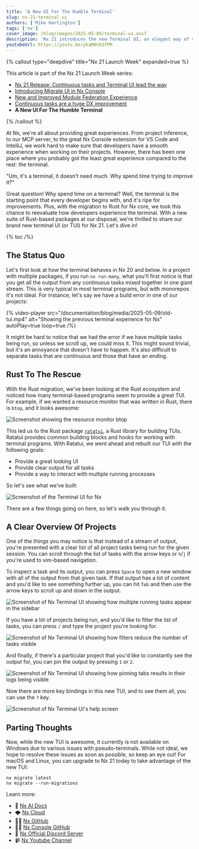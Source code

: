 ```yaml
---
title: 'A New UI For The Humble Terminal'
slug: nx-21-terminal-ui
authors: ['Mike Hartington']
tags: ['nx']
cover_image: /blog/images/2025-05-09/terminal-ui.avif
description: 'Nx 21 introduces the new Terminal UI, an elegant way of viewing log output from multiple running tasks.'
youtubeUrl: https://youtu.be/ykaMAh83fPM
---
```


{% callout type="deepdive" title="Nx 21 Launch Week" expanded=true %}

This article is part of the Nx 21 Launch Week series:

- [Nx 21 Release: Continuous tasks and Terminal UI lead the way](/blog/nx-21-release)
- [Introducing Migrate UI in Nx Console](/blog/migrate-ui)
- [New and Improved Module Federation Experience](/blog/improved-module-federation)
- [Continuous tasks are a huge DX improvement](/blog/nx-21-continuous-tasks)
- **A New UI For The Humble Terminal**

{% /callout %}

At Nx, we're all about providing great experiences. From project inference, to our MCP server, to the great Nx Console extension for VS Code and IntelliJ, we work hard to make sure that developers have a smooth experience when working on their projects. However, there has been one place where you probably got the least great experience compared to the rest: the terminal.

"Um, it's a terminal, it doesn't need much. Why spend time trying to improve it?"

Great question! Why spend time on a terminal? Well, the terminal is the starting point that every developer begins with, and it's ripe for improvements. Plus, with the migration to Rust for Nx core, we took this chance to reevaluate how developers experience the terminal. With a new suite of Rust-based packages at our disposal, we're thrilled to share our brand new terminal UI (or TUI) for Nx 21. Let's dive in!

{% toc /%}

## The Status Quo

Let's first look at how the terminal behaves in Nx 20 and below. In a project with multiple packages, if you run `nx run-many`, what you'll first notice is that you get all the output from any continuous tasks mixed together in one giant stream. This is very typical in most terminal programs, but with monorepos it's not ideal. For instance, let's say we have a build error in one of our projects:

{% video-player src="/documentation/blog/media/2025-05-09/old-tui.mp4" alt="Showing the previous terminal experience for Nx" autoPlay=true loop=true  /%}

It might be hard to notice that we had the error if we have multiple tasks being run, so unless we scroll up, we could miss it. This might sound trivial, but it's an annoyance that doesn't have to happen. It's also difficult to separate tasks that are continuous and those that have an ending.

## Rust To The Rescue

With the Rust migration, we've been looking at the Rust ecosystem and noticed how many terminal-based programs seem to provide a great TUI. For example, if we wanted a resource monitor that was written in Rust, there is `btop`, and it looks awesome:

![Screenshot showing the resource monitor btop](/blog/images/2025-05-09/btop.avif)

This led us to the Rust package [`ratatui`](https://ratatui.rs/), a Rust library for building TUIs. Ratatui provides common building blocks and hooks for working with terminal programs. With Ratatui, we went ahead and rebuilt our TUI with the following goals:

- Provide a great looking UI
- Provide clear output for all tasks
- Provide a way to interact with multiple running processes

So let's see what we've built:

![Screenshot of the Terminal UI for Nx](/blog/images/2025-05-09/tui.avif)

There are a few things going on here, so let's walk you through it.

## A Clear Overview Of Projects

One of the things you may notice is that instead of a stream of output, you're presented with a clear list of all project tasks being run for the given session. You can scroll through the list of tasks with the arrow keys or `h`/`j` if you're used to vim-based navigation.

To inspect a task and its output, you can press `Space` to open a new window with all of the output from that given task. If that output has a lot of content and you'd like to see something further up, you can hit `Tab` and then use the arrow keys to scroll up and down in the output.

![Screenshot of Nx Terminal UI showing how multiple running tasks appear in the sidebar](/blog/images/2025-05-09/multiple-tasks.avif)

If you have a lot of projects being run, and you'd like to filter the list of tasks, you can press `/` and type the project you're looking for.

![Screenshot of Nx Terminal UI showing how filters reduce the number of tasks visible](/blog/images/2025-05-09/filter.avif)

And finally, if there's a particular project that you'd like to constantly see the output for, you can pin the output by pressing `1` or `2`.

![Screenshot of Nx Terminal UI showing how pinning tabs results in their logs being visible](/blog/images/2025-05-09/pins.avif)

Now there are more key bindings in this new TUI, and to see them all, you can use the `?` key.

![Screenshot of Nx Terminal UI's help screen](/blog/images/2025-05-09/help.avif)

## Parting Thoughts

Now, while the new TUI is awesome, it currently is not available on Windows due to various issues with pseudo-terminals. While not ideal, we hope to resolve these issues as soon as possible, so keep an eye out! For macOS and Linux, you can upgrade to Nx 21 today to take advantage of the new TUI:

```shell
nx migrate latest
nx migrate --run-migrations
```

Learn more:

- 🧠 [Nx AI Docs](/features/enhance-AI)
- 🌩️ [Nx Cloud](/nx-cloud)
- 👩‍💻 [Nx GitHub](https://github.com/nrwl/nx)
- 👩‍💻 [Nx Console GitHub](https://github.com/nrwl/nx-console)
- 💬 [Nx Official Discord Server](https://go.nx.dev/community)
- 📹 [Nx Youtube Channel](https://www.youtube.com/@nxdevtools)
